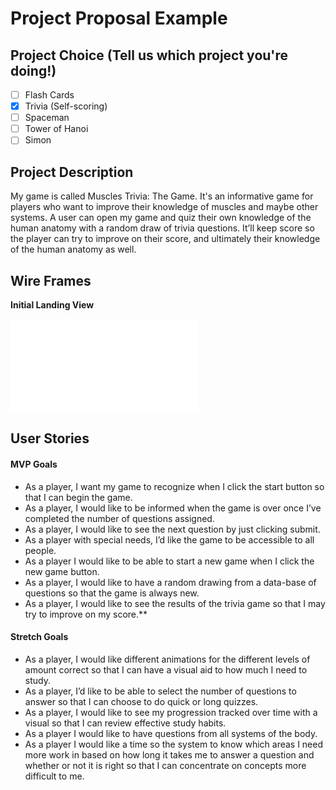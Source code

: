 # Project Proposal Example

## Project Choice (Tell us which project you're doing!)

- [ ] Flash Cards
- [x] Trivia (Self-scoring)
- [ ] Spaceman
- [ ] Tower of Hanoi
- [ ] Simon

## Project Description

My game is called Muscles Trivia: The Game. It's an informative game for players who want to improve their knowledge of muscles and maybe other systems. A user can open my game and quiz their own knowledge of the human anatomy with a random draw of trivia questions. It’ll keep score so the player can try to improve on their score, and ultimately their knowledge of the human anatomy as well.

## Wire Frames

**Initial Landing View**

![image](/home/choiboi50/sei/projects/Muscle_Trivia/index.html)

## User Stories

#### MVP Goals

- As a player, I want my game to recognize when I click the start button so that I can begin the game.
- As a player, I would like to be informed when the game is over once I’ve completed the number of questions assigned.
- As a player, I would like to see the next question by just clicking submit.
- As a player with special needs, I’d like the game to be accessible to all people.
- As a player I would like to be able to start a new game when I click the new game button.
- As a player, I would like to have a random drawing from a data-base of questions so that the game is always new.
- As a player, I would like to see the results of the trivia game so that I may try to improve on my score.\*\*

#### Stretch Goals

- As a player, I would like different animations for the different levels of amount correct so that I can have a visual aid to how much I need to study.
- As a player, I’d like to be able to select the number of questions to answer so that I can choose to do quick or long quizzes.
- As a player, I would like to see my progression tracked over time with a visual so that I can review effective study habits.
- As a player I would like to have questions from all systems of the body.
- As a player I would like a time so the system to know which areas I need more work in based on how long it takes me to answer a question and whether or not it is right so that I can concentrate on concepts more difficult to me.
